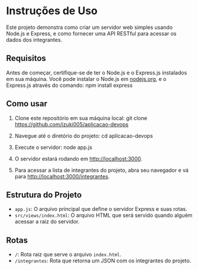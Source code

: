 # Instruções de Uso

Este projeto demonstra como criar um servidor web simples usando Node.js e Express, e como fornecer uma API RESTful para acessar os dados dos integrantes.

## Requisitos

Antes de começar, certifique-se de ter o Node.js e o Express.js instalados em sua máquina. Você pode instalar o Node.js em [nodejs.org](https://nodejs.org/), e o Express.js através do comando: npm install express

## Como usar

1. Clone este repositório em sua máquina local:
git clone https://github.com/izuki005/aplicacao-devops

2. Navegue até o diretório do projeto:
cd aplicacao-devops

3. Execute o servidor:
node app.js

4. O servidor estará rodando em [http://localhost:3000](http://localhost:3000).

5. Para acessar a lista de integrantes do projeto, abra seu navegador e vá para [http://localhost:3000/integrantes](http://localhost:3000/integrantes).

## Estrutura do Projeto

- `app.js`: O arquivo principal que define o servidor Express e suas rotas.
- `src/views/index.html`: O arquivo HTML que será servido quando alguém acessar a raiz do servidor.

## Rotas

- `/`: Rota raiz que serve o arquivo `index.html`.
- `/integrantes`: Rota que retorna um JSON com os integrantes do projeto.

